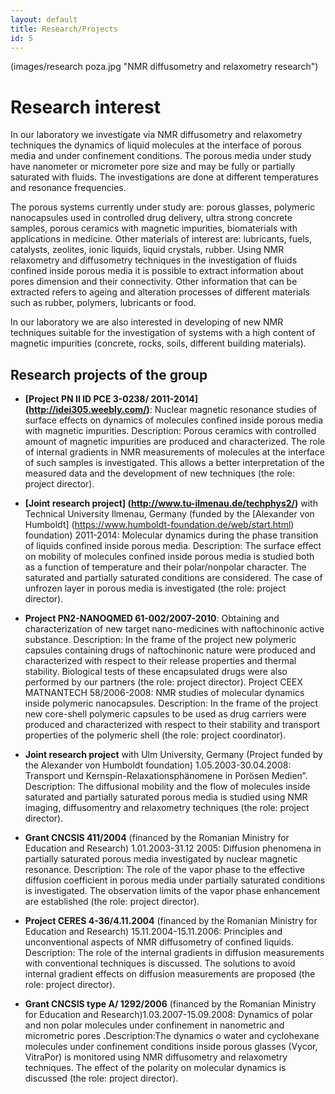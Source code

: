 ```yaml
---
layout: default
title: Research/Projects
id: 5
---
```

(images/research poza.jpg "NMR diffusometry and relaxometry research")

Research interest
=================

In our laboratory we investigate via NMR diffusometry and relaxometry techniques the dynamics of liquid molecules at the interface of porous media and under confinement conditions. The porous media under study have nanometer or micrometer pore size and may be fully or partially saturated with fluids. The investigations are done at different temperatures and resonance frequencies. 

The porous systems currently under study are: porous glasses, polymeric nanocapsules used in controlled drug delivery, ultra strong concrete samples, porous ceramics with magnetic impurities, biomaterials with applications in medicine. Other materials of interest are: lubricants, fuels, catalysts, zeolites, ionic liquids, liquid crystals, rubber. Using NMR relaxometry and diffusometry techniques in the investigation of fluids confined inside porous media it is possible to extract information about pores dimension and their connectivity. Other information that can be extracted refers to ageing and alteration processes of different materials such as rubber, polymers, lubricants or food. 

In our laboratory we are also interested in developing of new NMR techniques suitable for the investigation of systems with a high content of magnetic impurities (concrete, rocks, soils, different building materials).

Research projects of the group
------------------------------

  * **[Project PN II ID PCE 3-0238/ 2011-2014] (http://idei305.weebly.com/)**: Nuclear magnetic resonance studies of surface effects on dynamics of molecules confined inside porous media with magnetic impurities. Description: Porous ceramics with controlled amount of magnetic impurities are produced and characterized. The role of internal gradients in NMR measurements of molecules at the interface of such samples is investigated. This allows a better interpretation of the measured data and the development of new techniques (the role: project director).

  * **[Joint research project] (http://www.tu-ilmenau.de/techphys2/)** with Technical University Ilmenau, Germany (funded by the [Alexander von Humboldt] (https://www.humboldt-foundation.de/web/start.html) foundation) 2011-2014: Molecular dynamics during the phase transition of liquids confined inside porous media. Description: The surface effect on mobility of molecules confined inside porous media is studied both as a function of temperature and their polar/nonpolar character. The saturated and partially saturated conditions are considered. The case of unfrozen layer in porous media is investigated (the role: project director).

  * **Project PN2-NANOQMED 61-002/2007-2010**: Obtaining and characterization of new target nano-medicines with naftochinonic active substance. Description: In the frame of the project new polymeric capsules containing drugs of naftochinonic nature were produced and characterized with respect to their release properties and thermal stability. Biological tests of these encapsulated drugs were also performed by our partners (the role: project director).
Project CEEX MATNANTECH 58/2006-2008: NMR studies of molecular dynamics inside polymeric nanocapsules. Description:  In the frame of the project new core-shell polymeric capsules to be used as drug carriers were produced and characterized with respect to their stability and transport properties of the polymeric shell (the role: project coordinator).

  * **Joint research project** with Ulm University, Germany  (Project funded by the Alexander von Humboldt foundation) 1.05.2003-30.04.2008: Transport und Kernspin-Relaxationsphänomene in Porösen Medien”. Description: The diffusional mobility and the flow of molecules inside saturated and partially saturated porous media is studied  using NMR imaging, diffusomentry and relaxometry techniques  (the role: project director).

  * **Grant CNCSIS 411/2004** (financed by the Romanian Ministry for Education and Research) 1.01.2003-31.12 2005: Diffusion phenomena in partially saturated porous media investigated by nuclear magnetic resonance. Description: The role of the vapor phase to the effective diffusion coefficient in porous media under partially saturated conditions is investigated. The observation limits of the vapor phase enhancement are established (the role: project director). 

  * **Project CERES 4-36/4.11.2004** (financed by the Romanian Ministry for Education and Research) 15.11.2004-15.11.2006: Principles and unconventional aspects of NMR diffusometry of confined liquids. Description: The role of the internal gradients in diffusion measurements with conventional techniques is discussed. The solutions to avoid internal gradient effects on diffusion measurements are proposed (the role: project director).

  * **Grant CNCSIS type A/ 1292/2006** (financed by the Romanian Ministry for Education and Research)1.03.2007-15.09.2008: Dynamics of polar and non polar molecules under confinement in nanometric and micrometric pores .Description:The dynamics o water and cyclohexane molecules under confinement conditions inside porous glasses (Vycor, VitraPor) is monitored using NMR diffusometry and relaxometry techniques. The effect of the polarity on molecular dynamics is discussed (the role: project director).
